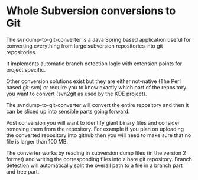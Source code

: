 # Whole Subversion conversions to Git

The svndump-to-git-converter is a Java Spring based application useful for converting everything from large subversion repositories into git repositories.

It implements automatic branch detection logic with extension points for project specific.

Other conversion solutions exist but they are either not-native (The Perl based git-svn) or require you to know exactly which part of the repository you want to convert (svn2git as used by the KDE project).

The svndump-to-git-converter will convert the entire repository and then it can be sliced up into sensible parts going forward.  

Post conversion you will want to identify giant binary files and consider removing them from the repository.  For example if you plan on uploading the converted repository into github then you will need to make sure that no file is larger than 100 MB.

The converter works by reading in subversion dump files (in the version 2 format) and writing the corresponding files into a bare git repository.  Branch detection will automatically split the overall path to a file in a branch part and tree part.

